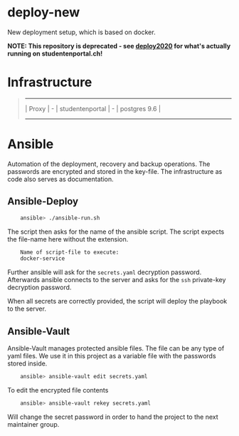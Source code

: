 # deploy-new
New deployment setup, which is based on docker.

**NOTE: This repository is deprecated - see [deploy2020](https://github.com/studentenportal/deploy2020) for what's actually running on studentenportal.ch!**


# Infrastructure


> ---------   -------------------   ----------------
> | Proxy | - | studentenportal | - | postgres 9.6 |
> ---------   -------------------   ----------------


# Ansible

Automation of the deployment, recovery and backup operations. The
passwords are encrypted and stored in the key-file. The infrastructure
as code also serves as documentation.

## Ansible-Deploy

```bash
    ansible> ./ansible-run.sh
```

The script then asks for the name of the ansible script. The script
expects the file-name here without the extension.

```bash
    Name of script-file to execute:
    docker-service
```

Further ansible will ask for the `secrets.yaml` decryption password.
Afterwards ansible connects to the server and asks for the `ssh`
private-key decryption password.

When all secrets are correctly provided, the script will deploy the
playbook to the server.

## Ansible-Vault

Ansible-Vault manages protected ansible files. The file can be any type
of yaml files. We use it in this project as a variable file with the
passwords stored inside.
 
```bash
    ansible> ansible-vault edit secrets.yaml
```

To edit the encrypted file contents

```bash
    ansible> ansible-vault rekey secrets.yaml
```

Will change the secret password in order to hand the project to the next
maintainer group.

